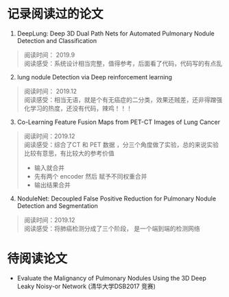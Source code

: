 # 记录阅读过的论文

1. DeepLung: Deep 3D Dual Path Nets for Automated Pulmonary Nodule Detection and Classification
> 阅读时间： 2019.9 <br>
> 阅读感受：系统设计相当完整，值得参考，后面看了代码，代码写的有点乱

2. lung nodule Detection via Deep reinforcement learning
> 阅读时间： 2019.12 <br>
> 阅读感受：相当无语，就是个有无癌症的二分类，效果还贼差，还非得蹭强化学习的热度，还没有代码，辣鸡！！！

3. Co-Learning Feature Fusion Maps from PET-CT Images of Lung Cancer
> 阅读时间：2019.12 <br>
> 阅读感受：综合了CT 和 PET 数据 ，分三个角度做了实验，总的来说实验比较有意思，有比较大的参考价值
> - 输入就合并
> - 先有两个 encoder 然后 赋予不同权重合并  
> - 输出结果合并

4. NoduleNet: Decoupled False Positive Reduction for Pulmonary Nodule Detection and Segmentation
> 阅读时间：2019.12 <br>
> 阅读感受：将肺癌检测分成了三个阶段， 是一个端到端的检测网络



# 待阅读论文
- Evaluate the Malignancy of Pulmonary Nodules Using the 3D Deep Leaky Noisy-or Network (清华大学DSB2017 竞赛)
